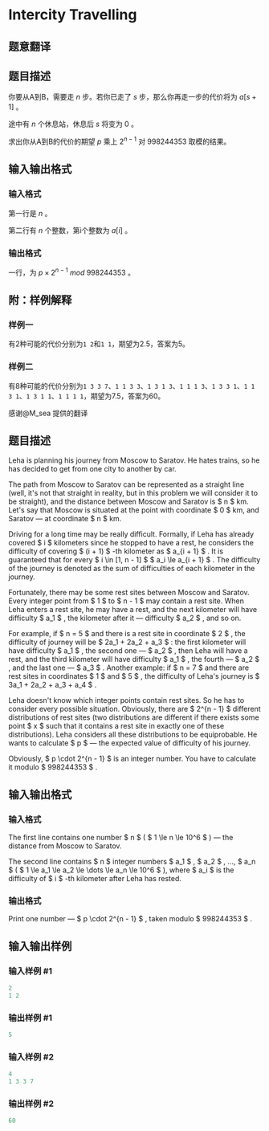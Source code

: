 # Intercity Travelling

## 题意翻译

## 题目描述

你要从A到B，需要走 $n$ 步。若你已走了 $s$ 步，那么你再走一步的代价将为 $a[s+1]$ 。

途中有 $n$ 个休息站，休息后 $s$ 将变为 $0$ 。

求出你从A到B的代价的期望 $p$ 乘上 $2^{n-1}$ 对 $998244353$ 取模的结果。

## 输入输出格式

### 输入格式

第一行是 $n$ 。

第二行有 $n$ 个整数，第i个整数为 $a[i]$ 。

### 输出格式

一行，为 $p\times 2^{n-1}\ mod\ 998244353$ 。

## 附：样例解释

### 样例一

有2种可能的代价分别为`1 2`和`1 1`，期望为2.5，答案为5。

### 样例二

有8种可能的代价分别为`1 3 3 7`、`1 1 3 3`、`1 3 1 3`、`1 1 1 3`、`1 3 3 1`、`1 1 3 1`、`1 3 1 1`、`1 1 1 1`，期望为7.5，答案为60。

感谢@M_sea 提供的翻译

## 题目描述

Leha is planning his journey from Moscow to Saratov. He hates trains, so he has decided to get from one city to another by car.

The path from Moscow to Saratov can be represented as a straight line (well, it's not that straight in reality, but in this problem we will consider it to be straight), and the distance between Moscow and Saratov is $ n $ km. Let's say that Moscow is situated at the point with coordinate $ 0 $ km, and Saratov — at coordinate $ n $ km.

Driving for a long time may be really difficult. Formally, if Leha has already covered $ i $ kilometers since he stopped to have a rest, he considers the difficulty of covering $ (i + 1) $ -th kilometer as $ a_{i + 1} $ . It is guaranteed that for every $ i \in [1, n - 1] $ $ a_i \le a_{i + 1} $ . The difficulty of the journey is denoted as the sum of difficulties of each kilometer in the journey.

Fortunately, there may be some rest sites between Moscow and Saratov. Every integer point from $ 1 $ to $ n - 1 $ may contain a rest site. When Leha enters a rest site, he may have a rest, and the next kilometer will have difficulty $ a_1 $ , the kilometer after it — difficulty $ a_2 $ , and so on.

For example, if $ n = 5 $ and there is a rest site in coordinate $ 2 $ , the difficulty of journey will be $ 2a_1 + 2a_2 + a_3 $ : the first kilometer will have difficulty $ a_1 $ , the second one — $ a_2 $ , then Leha will have a rest, and the third kilometer will have difficulty $ a_1 $ , the fourth — $ a_2 $ , and the last one — $ a_3 $ . Another example: if $ n = 7 $ and there are rest sites in coordinates $ 1 $ and $ 5 $ , the difficulty of Leha's journey is $ 3a_1 + 2a_2 + a_3 + a_4 $ .

Leha doesn't know which integer points contain rest sites. So he has to consider every possible situation. Obviously, there are $ 2^{n - 1} $ different distributions of rest sites (two distributions are different if there exists some point $ x $ such that it contains a rest site in exactly one of these distributions). Leha considers all these distributions to be equiprobable. He wants to calculate $ p $ — the expected value of difficulty of his journey.

Obviously, $ p \cdot 2^{n - 1} $ is an integer number. You have to calculate it modulo $ 998244353 $ .

## 输入输出格式

### 输入格式

The first line contains one number $ n $ ( $ 1 \le n \le 10^6 $ ) — the distance from Moscow to Saratov.

The second line contains $ n $ integer numbers $ a_1 $ , $ a_2 $ , ..., $ a_n $ ( $ 1 \le a_1 \le a_2 \le \dots \le a_n \le 10^6 $ ), where $ a_i $ is the difficulty of $ i $ -th kilometer after Leha has rested.

### 输出格式

Print one number — $ p \cdot 2^{n - 1} $ , taken modulo $ 998244353 $ .

## 输入输出样例

### 输入样例 #1

```cpp
2
1 2

```
### 输出样例 #1

```cpp
5

```
### 输入样例 #2

```cpp
4
1 3 3 7

```
### 输出样例 #2

```cpp
60

```

